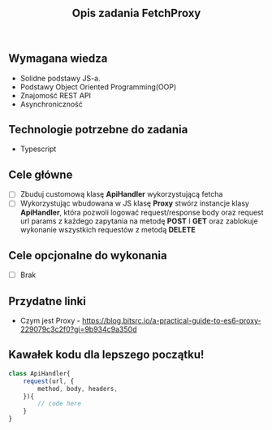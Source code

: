 <h2 align="center">Opis zadania FetchProxy </h2>

<br>

## Wymagana wiedza
- Solidne podstawy JS-a.
- Podstawy Object Oriented Programming(OOP)
- Znajomość REST API
- Asynchroniczność
 
## Technologie potrzebne do zadania

- Typescript 

## Cele główne

* [ ] Zbuduj customową klasę **ApiHandler** wykorzystującą fetcha
* [ ] Wykorzystując wbudowana w JS klasę **Proxy** stwórz instancje klasy **ApiHandler**, która pozwoli logować request/response body oraz request url params z każdego zapytania na metodę **POST** I **GET** oraz zablokuje wykonanie wszystkich requestów z metodą **DELETE**

## Cele opcjonalne do wykonania

* [ ] Brak

## Przydatne linki

- Czym jest Proxy - https://blog.bitsrc.io/a-practical-guide-to-es6-proxy-229079c3c2f0?gi=9b934c9a350d

## Kawałek kodu dla lepszego początku!

```javascript
class ApiHandler{
    request(url, {
        method, body, headers, 
    }){
        // code here
    }
}
```
